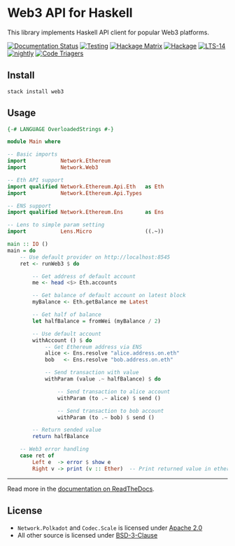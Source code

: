 Web3 API for Haskell
====================

This library implements Haskell API client for popular Web3 platforms.

[![Documentation Status](https://readthedocs.org/projects/hs-web3/badge/?version=latest)](https://hs-web3.readthedocs.io/en/latest/?badge=latest)
[![Testing](https://github.com/airalab/hs-web3/workflows/Testing/badge.svg)](https://github.com/airalab/hs-web3/actions)
[![Hackage Matrix](https://matrix.hackage.haskell.org/api/v2/packages/web3/badge)](https://matrix.hackage.haskell.org/package/web3)
[![Hackage](https://img.shields.io/hackage/v/web3.svg)](http://hackage.haskell.org/package/web3)
[![LTS-14](http://stackage.org/package/web3/badge/lts-14)](http://stackage.org/lts-14/package/web3)
[![nightly](http://stackage.org/package/web3/badge/nightly)](http://stackage.org/nightly/package/web3)
[![Code Triagers](https://www.codetriage.com/airalab/hs-web3/badges/users.svg)](https://www.codetriage.com/airalab/hs-web3)

Install
-------

`stack install web3`

Usage
-----

```haskell
{-# LANGUAGE OverloadedStrings #-}

module Main where

-- Basic imports
import           Network.Ethereum
import           Network.Web3

-- Eth API support
import qualified Network.Ethereum.Api.Eth   as Eth
import           Network.Ethereum.Api.Types

-- ENS support
import qualified Network.Ethereum.Ens       as Ens

-- Lens to simple param setting
import           Lens.Micro                 ((.~))

main :: IO ()
main = do
    -- Use default provider on http://localhost:8545
    ret <- runWeb3 $ do

        -- Get address of default account
        me <- head <$> Eth.accounts

        -- Get balance of default account on latest block
        myBalance <- Eth.getBalance me Latest

        -- Get half of balance
        let halfBalance = fromWei (myBalance / 2)

        -- Use default account
        withAccount () $ do
            -- Get Ethereum address via ENS
            alice <- Ens.resolve "alice.address.on.eth"
            bob   <- Ens.resolve "bob.address.on.eth"

            -- Send transaction with value
            withParam (value .~ halfBalance) $ do

                -- Send transaction to alice account
                withParam (to .~ alice) $ send ()

                -- Send transaction to bob account
                withParam (to .~ bob) $ send ()

        -- Return sended value
        return halfBalance

    -- Web3 error handling
    case ret of
        Left e  -> error $ show e
        Right v -> print (v :: Ether)  -- Print returned value in ethers
```

---

Read more in the [documentation on ReadTheDocs](https://hs-web3.readthedocs.io).

License
-------

* `Network.Polkadot` and `Codec.Scale` is licensed under [Apache 2.0](https://github.com/airalab/hs-web3/blob/master/LICENSE-APACHE2)
* All other source is licensed under [BSD-3-Clause](https://github.com/airalab/hs-web3/blob/master/LICENSE-BSD3)
